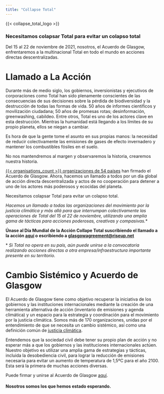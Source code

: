 ```yaml
---
title: "Collapse Total"
---
```


{{< collapse_total_logo >}}

### Necesitamos colapsar Total para evitar un colapso total

Del 15 al 22 de noviembre de 2021, nosotros, el Acuerdo de Glasgow, enfrentaremos a la multinacional Total en todo el mundo en acciones directas descentralizadas.  

# Llamado a La Acción

Durante más de medio siglo, los gobiernos, inversionistas y ejecutivos de corporaciones como Total han sido plenamente conscientes de las consecuencias de sus decisiones sobre la pérdida de biodiversidad y la destrucción de todas las formas de vida. 50 años de informes científicos y movilización ciudadana; 50 años de promesas rotas; desinformación, greenwashing, cabildeo. Entre otros, Total es uno de los actores clave en esta destrucción. Mientras la humanidad está llegando a los límites de su propio planeta, ellos se niegan a cambiar.  

Es hora de que la gente tome el asunto en sus propias manos: la necesidad de reducir colectivamente las emisiones de gases de efecto invernadero y mantener los combustibles fósiles en el suelo.  

No nos mantendremos al margen y observaremos la historia, crearemos nuestra historia.  

[{{< organisations_count >}} organizaciones de 54 países](../organisations/) han firmado el Acuerdo de Glasgow. Ahora, hacemos un llamado a todos por un día global de acción directa descentralizada y actos de no cooperación para detener a uno de los actores más poderosos y ecocidas del planeta.  

Necesitamos colapsar Total para evitar un colapso total.  

**Hacemos un llamado a todas las organizaciones del movimiento por la justicia climática y más allá para que interrumpan colectivamente las operaciones de Total* del 15 al 22 de noviembre, utilizando una amplia gama de tácticas para acciones poderosas, creativas y compasivas.**  

**Únase al Día Mundial de la Acción Collape Total suscribiendo el llamado a la acción [aquí](https://framaforms.org/collapse-total-call-to-action-1627950762) o escribiendo a glasgowagreement@riseup.net**  

\* *Si Total no opera en su país, aún puede unirse a la convocatoria realizando acciones directas a otra empresa/infraestructura importante presente en su territorio.*  

# Cambio Sistémico y Acuerdo de Glasgow

El Acuerdo de Glasgow tiene como objetivo recuperar la iniciativa de los gobiernos y las instituciones internacionales mediante la creación de una herramienta alternativa de acción (inventario de emisiones y agenda climática) y un espacio para la  estrategia y coordinación para el movimiento por la justicia climática. Somos más de 170 organizaciones, unidas por el entendimiento de que se necesita un cambio sistémico, así como una definición común de [justicia climática](../agreement/).  

Entendemos que la sociedad civil debe tener su propio plan de acción y no esperar más a que los gobiernos y las instituciones internacionales actúen. Nuestro objetivo es utilizar una amplia gama de estrategias y tácticas, incluida la desobediencia civil, para lograr la reducción de emisiones necesaria para evitar un aumento de temperatura de 1,5ºC para el año 2100. Esta será la primera de muchas acciones diversas.  

Puede firmar y unirse al Acuerdo de Glasgow [aquí](../contact/).  

#### Nosotros somos los que hemos estado esperando.